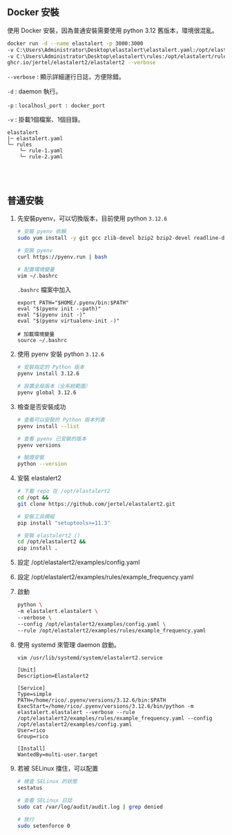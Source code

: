 ## Docker 安裝

使用 Docker 安裝，因為普通安裝需要使用 python 3.12 舊版本，環境很混亂。

```sh
docker run -d --name elastalert -p 3000:3000 
-v C:\Users\Administrator\Desktop\elastalert\elastalert.yaml:/opt/elastalert/config.yaml 
-v C:\Users\Administrator\Desktop\elastalert\rules:/opt/elastalert/rules 
ghcr.io/jertel/elastalert2/elastalert2 --verbose
```

`--verbose` : 顯示詳細運行日誌，方便除錯。

`-d` : daemon 執行。

`-p` : `localhosl_port : docker_port`

`-v` : 掛載1個檔案、1個目錄。

```
elastalert
|─ elastalert.yaml
└─ rules
    └─ rule-1.yaml
    └─ rule-2.yaml
```

<br/>

<br/>

## 普通安裝

1. 先安裝pyenv，可以切換版本，目前使用 python `3.12.6`

    ```sh
    # 安裝 pyenv 依賴
    sudo yum install -y git gcc zlib-devel bzip2 bzip2-devel readline-devel sqlite sqlite-devel openssl-devel xz xz-devel libffi-devel findutils

    # 安裝 pyenv
    curl https://pyenv.run | bash

    # 配置環境變量
    vim ~/.bashrc
    ```

    `.bashrc` 檔案中加入

    ```vim
    export PATH="$HOME/.pyenv/bin:$PATH"
    eval "$(pyenv init --path)"
    eval "$(pyenv init -)"
    eval "$(pyenv virtualenv-init -)"
    ```

    ```
    # 加載環境變量
    source ~/.bashrc
    ```

2. 使用 pyenv 安裝 python `3.12.6`

    ```sh
    # 安裝指定的 Python 版本
    pyenv install 3.12.6

    # 設置全局版本（全系統範圍）
    pyenv global 3.12.6
    ```

3. 檢查是否安裝成功

    ```sh
    # 查看可以安裝的 Python 版本列表
    pyenv install --list

    # 查看 pyenv 已安裝的版本
    pyenv versions

    # 驗證安裝
    python --version
    ```

4. 安裝 elastalert2

    ```sh
    # 下載 repo 在 /opt/elastalert2
    cd /opt &&
    git clone https://github.com/jertel/elastalert2.git

    # 安裝工具模組
    pip install "setuptools>=11.3"

    # 安裝 elastalert2 ()
    cd /opt/elastalert2 &&
    pip install .
    ```

5. 設定 /opt/elastalert2/examples/config.yaml

6. 設定 /opt/elastalert2/examples/rules/example_frequency.yaml

7. 啟動

    ```sh
    python \
    -m elastalert.elastalert \
    --verbose \
    --config /opt/elastalert2/examples/config.yaml \
    --rule /opt/elastalert2/examples/rules/example_frequency.yaml
    ```

8. 使用 systemd 來管理 daemon 啟動。

    ```sh
    vim /usr/lib/systemd/system/elastalert2.service
    ```

    ```vim
    [Unit]
    Description=Elastalert2

    [Service]
    Type=simple
    PATH=/home/rico/.pyenv/versions/3.12.6/bin:$PATH
    ExecStart=/home/rico/.pyenv/versions/3.12.6/bin/python -m elastalert.elastalert --verbose --rule /opt/elastalert2/examples/rules/example_frequency.yaml --config /opt/elastalert2/examples/config.yaml
    User=rico
    Group=rico

    [Install]
    WantedBy=multi-user.target
    ```

9. 若被 SELinux 擋住，可以配置

    ```sh
    # 檢查 SELinux 的狀態
    sestatus

    # 查看 SELinux 日誌
    sudo cat /var/log/audit/audit.log | grep denied
    ```

    ```sh
    # 放行
    sudo setenforce 0
    ```